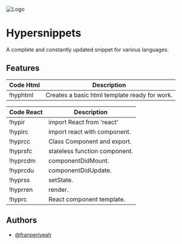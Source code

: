 
![Logo](https://i.postimg.cc/Y9vwrsf8/hypersnippetslogo.png)

    
# Hypersnippets

A complete and constantly updated snippet for various languages.

## Features

| Code Html       | Description |
| ----------- | ----------- |
| !hyphtml    | Creates a basic html template ready for work.   |


| Code React       | Description |
| ----------- | ----------- |
| !hypir      | import React from 'react'   |
| !hypirc     | import react with component.       |
| !hyprcc     | Class Component and export.      |
| !hyprsfc    | stateless function component.       |
| !hyprcdm     | componentDidMount.       |
| !hyprcdu     | componentDidUpdate.       |
| !hyprss    | setState.       |
| !hyprren    | render.       |
| !hyprc    | React component template.       |

  
## Authors

- [@franperiyeah](https://www.github.com/franperiyeah)

  
